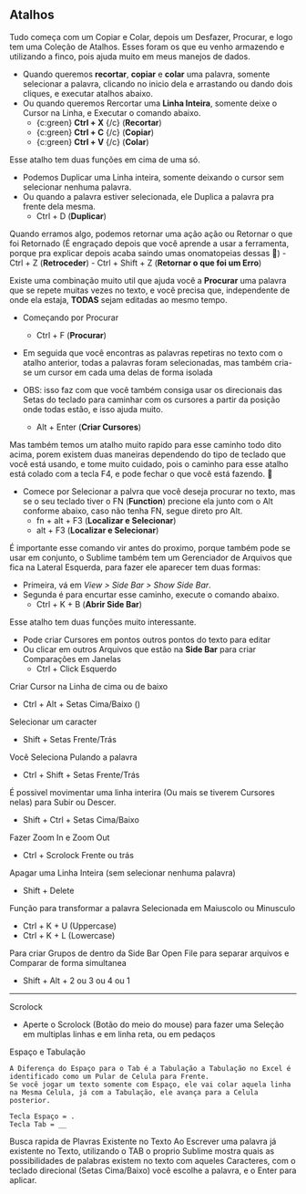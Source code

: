 ## Atalhos

Tudo começa com um Copiar e Colar, depois um Desfazer, Procurar, e logo tem uma Coleção de Atalhos.
Esses foram os que eu venho armazendo e utilizando a finco, pois ajuda muito em meus manejos de dados.

- Quando queremos **recortar**, **copiar** e **colar** uma palavra, somente selecionar a palavra, clicando no inicio dela e arrastando ou dando dois cliques, e executar atalhos abaixo.
- Ou quando queremos Rercortar uma **Linha Inteira**, somente deixe o Cursor na Linha, e Executar o comando abaixo.
    - {c:green} **Ctrl + X** {/c} (**Recortar**)
    - {c:green} **Ctrl + C** {/c} (**Copiar**)
    - {c:green} **Ctrl + V** {/c} (**Colar**)
 
Esse atalho tem duas funções em cima de uma só.
 - Podemos Duplicar uma Linha inteira, somente deixando o cursor sem selecionar nenhuma palavra.
 - Ou quando a palavra estiver selecionada, ele Duplica a palavra pra frente dela mesma.
    - Ctrl + D (**Duplicar**)


Quando erramos algo, podemos retornar uma ação ação ou Retornar o que foi Retornado (É engraçado depois que você aprende a usar a ferramenta, porque pra explicar depois acaba saindo umas onomatopeias dessas 🤣)
    - Ctrl + Z (**Retroceder**)
    - Ctrl + Shift + Z (**Retornar o que foi um Erro**)

Existe uma combinação muito util que ajuda você a **Procurar** uma palavra que se repete muitas vezes no texto, e você precisa que, independente de onde ela estaja, **TODAS** sejam editadas ao mesmo tempo.
 - Começando por Procurar
    - Ctrl + F (**Procurar**)

 - Em seguida que você encontras as palavras repetiras no texto com o atalho anterior, todas a palavras foram selecionadas, mas também cria-se um cursor em cada uma delas de forma isolada
 - OBS: isso faz com que você também consiga usar os direcionais das Setas do teclado para caminhar com os cursores a partir da posição onde todas estão, e isso ajuda muito.
    - Alt + Enter (**Criar Cursores**)

Mas também temos um atalho muito rapido para esse caminho todo dito acima, porem existem duas maneiras dependendo do tipo de teclado que você está usando, e tome muito cuidado, pois o caminho para esse atalho está colado com a tecla F4, e pode fechar o que você está fazendo. 👹
- Comece por Selecionar a palvra que você deseja procurar no texto, mas se o seu teclado tiver o FN (**Function**) precione ela junto com o Alt conforme abaixo, caso não tenha FN, segue direto pro Alt.
     - fn + alt + F3 (**Localizar e Selecionar**)
     - alt + F3 (**Localizar e Selecionar**)

É importante esse comando vir antes do proximo, porque também pode se usar em conjunto, o Sublime também tem um Gerenciador de Arquivos que fica na Lateral Esquerda, para fazer ele aparecer tem duas formas:
 - Primeira, vá em *View > Side Bar > Show Side Bar*.
 - Segunda é para encurtar esse caminho, execute o comando abaixo.
    - Ctrl + K + B (**Abrir Side Bar**)

Esse atalho tem duas funções muito interessante.
 - Pode criar Cursores em pontos outros pontos do texto para editar
 - Ou clicar em outros Arquivos que estão na **Side Bar** para criar Comparações em Janelas
    - Ctrl + Click Esquerdo 

Criar Cursor na Linha de cima ou de baixo
 - Ctrl + Alt + Setas Cima/Baixo ()

Selecionar um caracter 
 - Shift + Setas Frente/Trás

Você Seleciona Pulando a palavra
 - Ctrl + Shift + Setas Frente/Trás

É possivel movimentar uma linha interira (Ou mais se tiverem Cursores nelas) para Subir ou Descer.
 - Shift + Ctrl + Setas Cima/Baixo


Fazer Zoom In e Zoom Out
 - Ctrl + Scrolock Frente ou trás

Apagar uma Linha Inteira (sem selecionar nenhuma palavra)
 - Shift + Delete

Função para transformar a palavra Selecionada em Maiuscolo ou Minusculo
 - Ctrl + K + U (Uppercase)
 - Ctrl + K + L (Lowercase)

Para criar Grupos de dentro da Side Bar Open File para separar arquivos e Comparar de forma simultanea
 - Shift + Alt + 2 ou 3 ou 4 ou 1
____________________________________________________________________________________________________________
Scrolock
 - Aperte o Scrolock (Botão do meio do mouse) para fazer uma Seleção em multiplas linhas e em linha reta, ou em pedaços

Espaço e Tabulação
	
	A Diferença do Espaço para o Tab é a Tabulação a Tabulação no Excel é identificado como um Pular de Celula para Frente.
	Se você jogar um texto somente com Espaço, ele vai colar aquela linha na Mesma Celula, já com a Tabulação, ele avança para a Celula posterior.

	Tecla Espaço = .
	Tecla Tab = __

Busca rapida de Plavras Existente no Texto
    Ao Escrever uma palavra já existente no Texto, utilizando o TAB o proprio Sublime mostra quais as possibilidades de palabras existem no texto com aqueles Caracteres, com o teclado direcional (Setas Cima/Baixo) você escolhe a palavra, e o Enter para aplicar.
